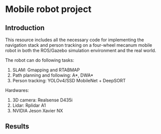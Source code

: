 # Mobile robot project

## Introduction
This resource includes all the necessary code for implementing the navigation stack and person tracking on a four-wheel mecanum mobile robot in both the ROS/Gazebo simulation environment and the real world.

The robot can do following tasks:
1. SLAM: Gmapping and RTABMAP
2. Path planning and following: A*, DWA*
3. Person tracking: YOLOv4/SSD MobileNet + DeepSORT

Hardwares:
1. 3D camera: Realsense D435i
2. Lidar: Rplidar A1
3. NVIDIA Jeson Xavier NX

## Results

